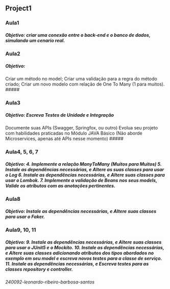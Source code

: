 ##  **Project1** ##



### Aula1 ###
##### Objetivo: criar uma conexão entre o back-end e o banco de dados, simulando um cenario real. #####

### Aula2 ###
##### Objetivo:
Criar um método no model;
Criar uma validação para a regra do método criado;
Criar um novo modelo com relação de One To Many (1 para muitos). #####

### Aula3 ###
##### Objetivo: Escreva Testes de Unidade e Integração
Documente suas APIs (Swagger, Springfox, ou outro)
Evolua seu projeto com habilidades praticadas no Módulo JAVA Básico (Não aborde Microservices, apenas até APIs nesse momento) #####


### Aula4, 5, 6, 7 ###
##### Objetivo: 4. Implemente a relação ManyToMany (Muitos para Muitos) 5. Instale as dependências necessárias, e Altere as suas classes para usar o Log 6. Instale as dependências necessárias, e Altere suas classes para usar o Lombok. 7. Implemente a validação de Beans nos seus models, Valide os atributos com as anotações pertinentes. ##### 


### Aula8 ###
##### Objetivo: Instale as dependências necessárias, e Altere suas classes para usar o Faker. #####

### Aula9, 10, 11 ###
##### Objetivo: 9. Instale as dependências necessárias, e Altere suas classes para usar o JUnit5 e o Mockito. 10. Instale as dependências necessárias, e Altere suas classes adicionando atributos dos tipos abordados no exemplo em seu model e escreva novos testes para a classe de serviço. 11. Instale as dependências necessárias, e Escreva testes para as classes repository e controller. #####
















###### 240092-leonardo-ribeiro-barbosa-santos
